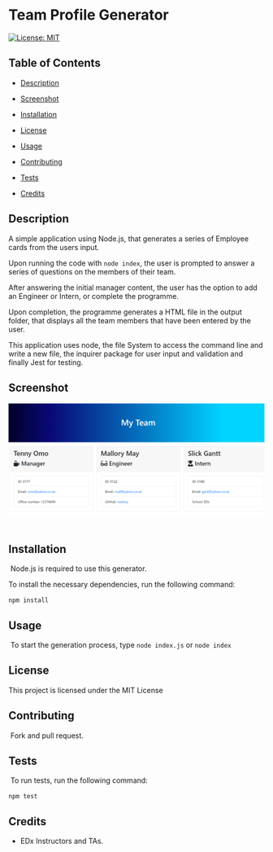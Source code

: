 # Team Profile Generator

[![License: MIT](https://img.shields.io/badge/License-MIT-yellow.svg)](https://opensource.org/licenses/MIT)
## Table of Contents 
* [Description](#description​)

* [Screenshot](#screenshot)

* [Installation](#installation)

* [License](#license)
​
* [Usage](#usage)
​
* [Contributing](#contributing)

* [Tests](#tests)

* [Credits](#credits)

## Description​

A simple application using Node.js, that generates a series of Employee cards from the users input.

Upon running the code with ```node index```, the user is prompted to answer a series of questions on the members of their team.

After answering the initial manager content, the user has the option to add an Engineer or Intern, or complete the programme.

Upon completion, the programme generates a HTML file in the output folder, that displays all the team members that have been entered by the user.

This application uses node, the file System to access the command line and write a new file, the inquirer package for user input and validation and finally Jest for testing.

## Screenshot

![HTML output Screenshot](./src/screenshot.png)
​
## Installation
​
Node.js is required to use this generator.

To install the necessary dependencies, run the following command:
​
```
npm install
```

## Usage
​
To start the generation process, type `node index.js` or `node index`
​
## License


This project is licensed under the MIT License

    
## Contributing
​
Fork and pull request.
​
## Tests
​
To run tests, run the following command:
​
```
npm test
```

## Credits
* EDx Instructors and TAs.



